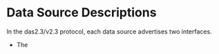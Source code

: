 # Data Source Descriptions

In the das2.3/v2.3 protocol, each data source advertises two interfaces.

* The 